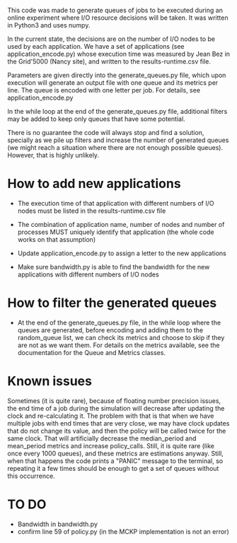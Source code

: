 This code was made to generate queues of jobs to be executed during an online experiment where I/O resource decisions will be taken. It was written in Python3 and uses numpy.

In the current state, the decisions are on the number of I/O nodes to be used by each application. We have a set of applications (see application_encode.py) whose execution time was measured by Jean Bez in the Grid'5000 (Nancy site), and written to the results-runtime.csv file.

Parameters are given directly into the generate_queues.py file, which upon execution will generate an output file with one queue and its metrics per line. The queue is encoded with one letter per job. For details, see application_encode.py

In the while loop at the end of the generate_queues.py file, additional filters may be added to keep only queues that have some potential. 

There is no guarantee the code will always stop and find a solution, specially as we pile up filters and increase the number of generated queues (we might reach a situation where there are not enough possible queues). However, that is highly unlikely.

# How to add new applications

- The execution time of that application with different numbers of I/O nodes must be listed in the results-runtime.csv file

- The combination of application name, number of nodes and number of processes MUST uniquely identify that application (the whole code works on that assumption)

- Update application_encode.py to assign a letter to the new applications

- Make sure bandwidth.py is able to find the bandwidth for the new applications with different numbers of I/O nodes

# How to filter the generated queues

- At the end of the generate_queues.py file, in the while loop where the queues are generated, before encoding and adding them to the random_queue list, we can check its metrics and choose to skip if they are not as we want them. For details on the metrics available, see the documentation for the Queue and Metrics classes.

# Known issues

Sometimes (it is quite rare), because of floating number precision issues, the end time of a job during the simulation will decrease after updating the clock and re-calculating it. The problem with that is that when we have multiple jobs with end times that are very close, we may have clock updates that do not change its value, and then the policy will be called twice for the same clock. That will artificially decrease the median_period and mean_period metrics and increase policy_calls. Still, it is quite rare (like once every 1000 queues), and these metrics are estimations anyway. Still, when that happens the code prints a "PANIC" message to the terminal, so repeating it a few times should be enough to get a set of queues without this occurrence. 

# TO DO

- Bandwidth in bandwidth.py
- confirm line 59 of policy.py (in the MCKP implementation is not an error)
